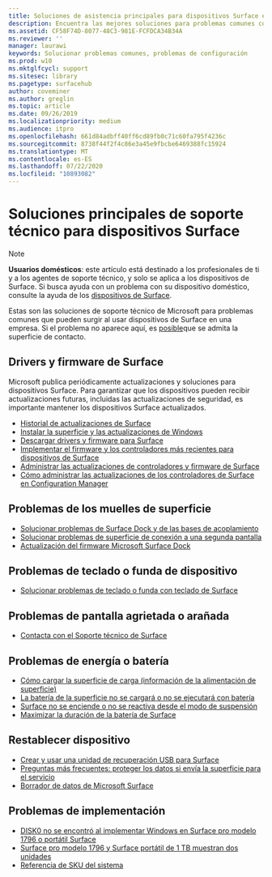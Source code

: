 ```yaml
---
title: Soluciones de asistencia principales para dispositivos Surface en la empresa
description: Encuentra las mejores soluciones para problemas comunes con los dispositivos Surface de la empresa.
ms.assetid: CF58F74D-8077-48C3-981E-FCFDCA34B34A
ms.reviewer: ''
manager: laurawi
keywords: Solucionar problemas comunes, problemas de configuración
ms.prod: w10
ms.mktglfcycl: support
ms.sitesec: library
ms.pagetype: surfacehub
author: coveminer
ms.author: greglin
ms.topic: article
ms.date: 09/26/2019
ms.localizationpriority: medium
ms.audience: itpro
ms.openlocfilehash: 661d84adbff40ff6cd89fb0c71c60fa795f4236c
ms.sourcegitcommit: 8738f44f2f4c86e3a45e9fbcbe6469388fc15924
ms.translationtype: MT
ms.contentlocale: es-ES
ms.lasthandoff: 07/22/2020
ms.locfileid: "10893082"
---
```

# Soluciones principales de soporte técnico para dispositivos Surface

> [!Note]
> **Usuarios domésticos**: este artículo está destinado a los profesionales de ti y a los agentes de soporte técnico, y solo se aplica a los dispositivos de Surface. Si busca ayuda con un problema con su dispositivo doméstico, consulte la ayuda de los [dispositivos de Surface](https://support.microsoft.com/products/surface-devices).

Estas son las soluciones de soporte técnico de Microsoft para problemas comunes que pueden surgir al usar dispositivos de Surface en una empresa. Si el problema no aparece aquí, es [posible](contact-surface-support.md?tabs=online)que se admita la superficie de contacto.

## Drivers y firmware de Surface

Microsoft publica periódicamente actualizaciones y soluciones para dispositivos Surface. Para garantizar que los dispositivos pueden recibir actualizaciones futuras, incluidas las actualizaciones de seguridad, es importante mantener los dispositivos Surface actualizados.

- [Historial de actualizaciones de Surface](https://www.microsoft.com/surface/support/install-update-activate/surface-update-history)
- [Instalar la superficie y las actualizaciones de Windows](https://www.microsoft.com/surface/support/performance-and-maintenance/install-software-updates-for-surface?os=windows-10&=undefined)
- [Descargar drivers y firmware para Surface](https://support.microsoft.com/help/4023482)
- [Implementar el firmware y los controladores más recientes para dispositivos de Surface](https://docs.microsoft.com/surface/deploy-the-latest-firmware-and-drivers-for-surface-devices)
- [Administrar las actualizaciones de controladores y firmware de Surface](https://docs.microsoft.com/surface/manage-surface-pro-3-firmware-updates)
- [Cómo administrar las actualizaciones de los controladores de Surface en Configuration Manager](https://support.microsoft.com/help/4098906)

## Problemas de los muelles de superficie

- [Solucionar problemas de Surface Dock y de las bases de acoplamiento](https://support.microsoft.com/help/4023468/surface-troubleshoot-surface-dock-and-docking-stations)
- [Solucionar problemas de superficie de conexión a una segunda pantalla](https://support.microsoft.com/help/4023496)
- [Actualización del firmware Microsoft Surface Dock](https://docs.microsoft.com/surface/surface-dock-updater)

## Problemas de teclado o funda de dispositivo

- [Solucionar problemas de teclado o funda con teclado de Surface](https://www.microsoft.com/surface/support/hardware-and-drivers/troubleshoot-surface-keyboards)

## Problemas de pantalla agrietada o arañada

- [Contacta con el Soporte técnico de Surface](contact-surface-support.md?tabs=online)

## Problemas de energía o batería

- [Cómo cargar la superficie de carga (información de la alimentación de superficie)](https://support.microsoft.com/help/4023496)
- [La batería de la superficie no se cargará o no se ejecutará con batería](https://support.microsoft.com/help/4023536)
- [Surface no se enciende o no se reactiva desde el modo de suspensión](https://support.microsoft.com/help/4023537)
- [Maximizar la duración de la batería de Surface](https://support.microsoft.com/help/4483194)

## Restablecer dispositivo

- [Crear y usar una unidad de recuperación USB para Surface](https://support.microsoft.com/help/4023512)
- [Preguntas más frecuentes: proteger los datos si envía la superficie para el servicio](https://support.microsoft.com/help/4023508)
- [Borrador de datos de Microsoft Surface](https://docs.microsoft.com/surface/microsoft-surface-data-eraser)

## Problemas de implementación

- [DISK0 no se encontró al implementar Windows en Surface pro modelo 1796 o portátil Surface](https://support.microsoft.com/help/4046108)
- [Surface pro modelo 1796 y Surface portátil de 1 TB muestran dos unidades](https://support.microsoft.com/help/4046105)
- [Referencia de SKU del sistema](https://docs.microsoft.com/surface/surface-system-sku-reference)

